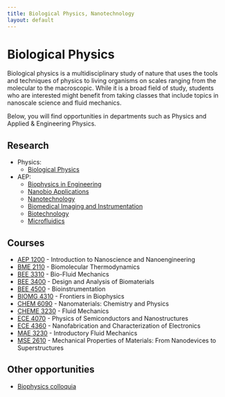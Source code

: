 ```yaml
---
title: Biological Physics, Nanotechnology
layout: default
---
```

<link rel="stylesheet" href="/main.css">

# Biological Physics

Biological physics is a multidisciplinary study of nature that uses the tools and techniques of physics to living organisms on scales ranging from the molecular to the macroscopic. While it is a broad field of study, students who are interested might benefit from taking classes that include topics in nanoscale science and fluid mechanics.

Below, you will find opportunities in departments such as Physics and Applied & Engineering Physics.

## Research
- Physics:
  - [Biological Physics](https://physics.cornell.edu/research/biological-physics)
- AEP:
  - [Biophysics in Engineering](https://www.aep.cornell.edu/biophysics)
  - [Nanobio Applications](https://www.engineering.cornell.edu/nanobio-applications)
  - [Nanotechnology](https://www.engineering.cornell.edu/nanotechnology)
  - [Biomedical Imaging and Instrumentation](https://www.engineering.cornell.edu/biomedical-imaging-and-instrumentation)
  - [Biotechnology](https://www.engineering.cornell.edu/biotechnology)
  - [Microfluidics](https://www.engineering.cornell.edu/microfluidics)

## Courses
- [AEP 1200](https://cornellphysicswiki.github.io/classes/aep/AEP1200.html) - Introduction to Nanoscience and Nanoengineering
- [BME 2110](https://classes.cornell.edu/browse/roster/SP23/class/BME/2110) - Biomolecular Thermodynamics
- [BEE 3310](https://classes.cornell.edu/browse/roster/FA23/class/BEE/3310) - Bio-Fluid Mechanics
- [BEE 3400](https://classes.cornell.edu/browse/roster/SP23/class/BEE/3400) - Design and Analysis of Biomaterials
- [BEE 4500](https://classes.cornell.edu/browse/roster/SP23/class/BEE/4500) - Bioinstrumentation
- [BIOMG 4310](https://classes.cornell.edu/browse/roster/FA23/class/BIOMG/4310) - Frontiers in Biophysics
- [CHEM 6090](https://classes.cornell.edu/browse/roster/SP23/class/CHEM/6090) - Nanomaterials: Chemistry and Physics
- [CHEME 3230](https://classes.cornell.edu/browse/roster/SP23/class/CHEME/3230) - Fluid Mechanics
- [ECE 4070](https://classes.cornell.edu/browse/roster/SP23/class/ECE/4070) - Physics of Semiconductors and Nanostructures
- [ECE 4360](https://classes.cornell.edu/browse/roster/FA23/class/ECE/4360) - Nanofabrication and Characterization of Electronics
- [MAE 3230](https://classes.cornell.edu/browse/roster/FA23/class/MAE/3230) - Introductory Fluid Mechanics
- [MSE 2610](https://classes.cornell.edu/browse/roster/FA23/class/MSE/2610) - Mechanical Properties of Materials: From Nanodevices to Superstructures

## Other opportunities
- [Biophysics colloquia](https://biophysics.cornell.edu/seminars-events/)
